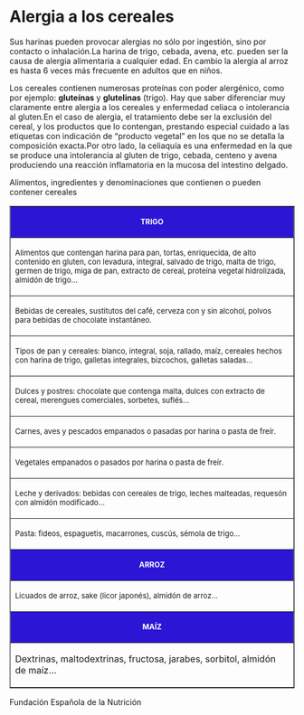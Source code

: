 # Alergia a los cereales

Sus harinas pueden provocar alergias no sólo por ingestión, sino por contacto o inhalación.La harina de trigo, cebada, avena, etc. pueden ser la causa de alergia alimentaria a cualquier edad. En cambio la alergia al arroz es hasta 6 veces más frecuente en adultos que en niños.

Los cereales contienen numerosas proteínas con poder alergénico, como por ejemplo: **gluteínas** y **glutelinas** (trigo). Hay que saber diferenciar muy claramente entre alergia a los cereales y enfermedad celiaca o intolerancia al gluten.En el caso de alergia, el tratamiento debe ser la exclusión del cereal, y los productos que lo contengan, prestando especial cuidado a las etiquetas con indicación de “producto vegetal” en los que no se detalla la composición exacta.Por otro lado, la celiaquía es una enfermedad en la que se produce una intolerancia al gluten de trigo, cebada, centeno y avena produciendo una reacción inflamatoria en la mucosa del intestino delgado.

Alimentos, ingredientes y denominaciones que contienen o pueden contener cereales

<table class="Listaclara-nfasis11" border="1" cellspacing="0" cellpadding="0" align="center">
<tbody>
<tr>
<td valign="top" style="width: 576px; background-color: #2c15d5;">
<p align="center"><span style="font-size: small; color: #ffffff;"><b>TRIGO</b></span></p>
</td>
</tr>
<tr>
<td width="576" valign="top">
<p><span style="font-size: small;">Alimentos que contengan harina para pan, tortas, enriquecida, de alto contenido en gluten, con levadura, integral, salvado de trigo, malta de trigo, germen de trigo, miga de pan, extracto de cereal, proteína vegetal hidrolizada, almidón de trigo…</span></p>
</td>
</tr>
<tr>
<td width="576" valign="top">
<p><span style="font-size: small;">Bebidas de cereales, sustitutos del café, cerveza con y sin alcohol, polvos para bebidas de chocolate instantáneo.</span></p>
</td>
</tr>
<tr>
<td width="576" valign="top">
<p><span style="font-size: small;">Tipos de pan y cereales: blanco, integral, soja, rallado, maíz, cereales hechos con harina de trigo, galletas integrales, bizcochos, galletas saladas…</span></p>
</td>
</tr>
<tr>
<td width="576" valign="top">
<p><span style="font-size: small;">Dulces y postres: chocolate que contenga malta, dulces con extracto de cereal, merengues comerciales, sorbetes, suflés…</span></p>
</td>
</tr>
<tr>
<td width="576" valign="top">
<p><span style="font-size: small;">Carnes, aves y pescados empanados o pasadas por harina o pasta de freír.</span></p>
</td>
</tr>
<tr>
<td width="576" valign="top">
<p><span style="font-size: small;">Vegetales empanados o pasados por harina o pasta de freír.</span></p>
</td>
</tr>
<tr>
<td width="576" valign="top">
<p><span style="font-size: small;">Leche y derivados: bebidas con cereales de trigo, leches malteadas, requesón con almidón modificado…</span></p>
</td>
</tr>
<tr>
<td width="576" valign="top">
<p><span style="font-size: small;">Pasta: fideos, espaguetis, macarrones, cuscús, sémola de trigo…</span></p>
</td>
</tr>
<tr>
<td valign="top" style="width: 576px; background-color: #2c15d5;">
<p align="center"><span style="font-size: small; color: #ffffff;"><b>ARROZ</b></span></p>
</td>
</tr>
<tr>
<td width="576" valign="top">
<p><span style="font-size: small;">Licuados de arroz, sake (licor japonés), almidón de arroz…</span></p>
</td>
</tr>
<tr>
<td valign="top" style="width: 576px; background-color: #2c15d5;">
<p align="center"><span style="font-size: small; color: #ffffff;"><b>MAÍZ</b></span></p>
</td>
</tr>
<tr>
<td width="576" valign="top">
<p>Dextrinas, maltodextrinas, fructosa, jarabes, sorbitol, almidón de maíz…</p>
</td>
</tr>
</tbody>
</table>

Fundación Española de la Nutrición